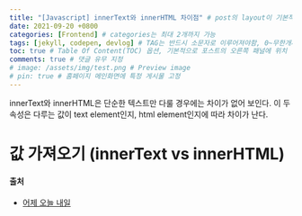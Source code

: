 ```yaml
---
title: "[Javascript] innerText와 innerHTML 차이점" # post의 layout이 기본적으로 post로 설정되어있어서 Front Matter에 따로 layout변수를 만들어 주지 않아도 됨
date: 2021-09-20 +0800
categories: [Frontend] # categories는 최대 2개까지 가능
tags: [jekyll, codepen, devlog] # TAG는 반드시 소문자로 이루어져야함, 0~무한개까지 지정 가능
toc: true # Table Of Content(TOC) 옵션, 기본적으로 포스트의 오른쪽 패널에 위치
comments: true # 댓글 유무 지정
# image: /assets/img/test.png # Preview image
# pin: true # 홈페이지 메인화면에 특정 게시물 고정
---
```


innerText와 innerHTML은 단순한 텍스트만 다룰 경우에는 차이가 없어 보인다.
이 두 속성은 다루는 값이 text element인지, html element인지에 따라 차이가 난다.

# 값 가져오기 (innerText vs innerHTML)

#### 출처
- [어제 오늘 내일](https://hianna.tistory.com/480)